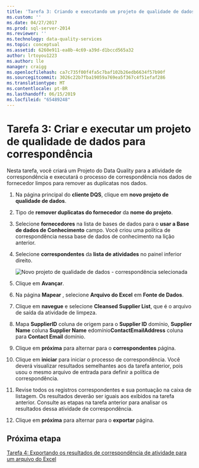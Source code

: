 ```yaml
---
title: 'Tarefa 3: Criando e executando um projeto de qualidade de dados para correspondência | Microsoft Docs'
ms.custom: ''
ms.date: 04/27/2017
ms.prod: sql-server-2014
ms.reviewer: ''
ms.technology: data-quality-services
ms.topic: conceptual
ms.assetid: 6260e911-ea8b-4c69-a39d-d1bccd565a32
author: lrtoyou1223
ms.author: lle
manager: craigg
ms.openlocfilehash: ca7c735f00f4fa5c7baf102b26edb6634f57b90f
ms.sourcegitcommit: 3026c22b7fba19059a769ea5f367c4f51efaf286
ms.translationtype: MT
ms.contentlocale: pt-BR
ms.lasthandoff: 06/15/2019
ms.locfileid: "65489248"
---
```

# <a name="task-3-creating-and-running-a-data-quality-project-for-matching"></a>Tarefa 3: Criar e executar um projeto de qualidade de dados para correspondência
  Nesta tarefa, você criará um Projeto do Data Quality para a atividade de correspondência e executará o processo de correspondência nos dados de fornecedor limpos para remover as duplicatas nos dados.  
  
1.  Na página principal do **cliente DQS**, clique em **novo projeto de qualidade de dados**.  
  
2.  Tipo de **remover duplicatas do fornecedor** da **nome do projeto**.  
  
3.  Selecione **fornecedores** na lista de bases de dados para o **usar a Base de dados de Conhecimento** campo. Você criou uma política de correspondência nessa base de dados de conhecimento na lição anterior.  
  
4.  Selecione **correspondentes** da **lista de atividades** no painel inferior direito.  
  
     ![Novo projeto de qualidade de dados - correspondência selecionada](../../2014/tutorials/media/et-creatingandrunningadqpformatching.jpg "novo projeto de qualidade de dados - correspondência selecionada")  
  
5.  Clique em **Avançar**.  
  
6.  Na página **Mapear** , selecione **Arquivo do Excel** em **Fonte de Dados**.  
  
7.  Clique em **navegue** e selecione **Cleansed Supplier List**, que é o arquivo de saída da atividade de limpeza.  
  
8.  Mapa **SupplierID** coluna de origem para o **Supplier ID** domínio, **Supplier Name** coluna **Supplier Name** edomínio**ContactEmailAddress** coluna para **Contact Email** domínio.  
  
9. Clique em **próxima** para alternar para o **correspondentes** página.  
  
10. Clique em **iniciar** para iniciar o processo de correspondência. Você deverá visualizar resultados semelhantes aos da tarefa anterior, pois usou o mesmo arquivo de entrada para definir a política de correspondência.  
  
11. Revise todos os registros correspondentes e sua pontuação na caixa de listagem. Os resultados deverão ser iguais aos exibidos na tarefa anterior. Consulte as etapas na tarefa anterior para analisar os resultados dessa atividade de correspondência.  
  
12. Clique em **próxima** para alternar para o **exportar** página.  
  
## <a name="next-step"></a>Próxima etapa  
 [Tarefa 4: Exportando os resultados de correspondência de atividade para um arquivo do Excel](../../2014/tutorials/task-4-exporting-the-results-from-matching-activity-to-an-excel-file.md)  
  
  
